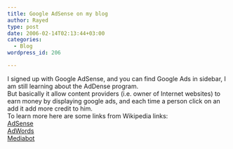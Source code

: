 ```yaml
---
title: Google AdSense on my blog
author: Rayed
type: post
date: 2006-02-14T02:13:44+03:00
categories:
  - Blog
wordpress_id: 206

---
```

<p>I signed up with Google AdSense, and you can find Google Ads in sidebar, I am still learning about the AdDense program.<br />
But basically it allow content providers (i.e. owner of Internet websites) to earn money by displaying google ads, and each time a person click on an add it add more credit to him.<br />
To learn more here are some links from Wikipedia links:<br />
<a href="http://en.wikipedia.org/wiki/Adsense">AdSense</a><br />
<a href="http://en.wikipedia.org/wiki/AdWords">AdWords</a><br />
<a href="http://en.wikipedia.org/wiki/Mediabot">Mediabot</a></p>
